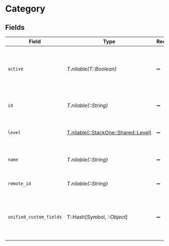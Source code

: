 # Category


## Fields

| Field                                                                                        | Type                                                                                         | Required                                                                                     | Description                                                                                  | Example                                                                                      |
| -------------------------------------------------------------------------------------------- | -------------------------------------------------------------------------------------------- | -------------------------------------------------------------------------------------------- | -------------------------------------------------------------------------------------------- | -------------------------------------------------------------------------------------------- |
| `active`                                                                                     | *T.nilable(T::Boolean)*                                                                      | :heavy_minus_sign:                                                                           | Whether the category is active and therefore available for use                               | true                                                                                         |
| `id`                                                                                         | *T.nilable(::String)*                                                                        | :heavy_minus_sign:                                                                           | The ID associated with this category                                                         | 16873-IT345                                                                                  |
| `level`                                                                                      | [T.nilable(::StackOne::Shared::Level)](../../models/shared/level.md)                         | :heavy_minus_sign:                                                                           | The hierarchal level of the category                                                         |                                                                                              |
| `name`                                                                                       | *T.nilable(::String)*                                                                        | :heavy_minus_sign:                                                                           | The name associated with this category                                                       | Information-Technology                                                                       |
| `remote_id`                                                                                  | *T.nilable(::String)*                                                                        | :heavy_minus_sign:                                                                           | Provider's unique identifier                                                                 | 8187e5da-dc77-475e-9949-af0f1fa4e4e3                                                         |
| `unified_custom_fields`                                                                      | T::Hash[Symbol, *::Object*]                                                                  | :heavy_minus_sign:                                                                           | Custom Unified Fields configured in your StackOne project                                    | {<br/>"my_project_custom_field_1": "REF-1236",<br/>"my_project_custom_field_2": "some other value"<br/>} |